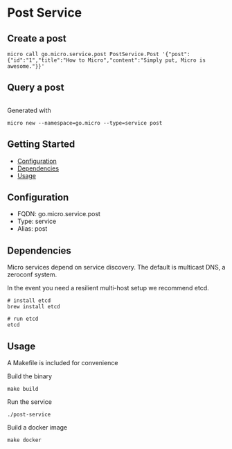 # Post Service

## Create a post

```
micro call go.micro.service.post PostService.Post '{"post":{"id":"1","title":"How to Micro","content":"Simply put, Micro is awesome."}}'
```

## Query a post

```

```

Generated with

```
micro new --namespace=go.micro --type=service post
```

## Getting Started

- [Configuration](#configuration)
- [Dependencies](#dependencies)
- [Usage](#usage)

## Configuration

- FQDN: go.micro.service.post
- Type: service
- Alias: post

## Dependencies

Micro services depend on service discovery. The default is multicast DNS, a zeroconf system.

In the event you need a resilient multi-host setup we recommend etcd.

```
# install etcd
brew install etcd

# run etcd
etcd
```

## Usage

A Makefile is included for convenience

Build the binary

```
make build
```

Run the service
```
./post-service
```

Build a docker image
```
make docker
```
